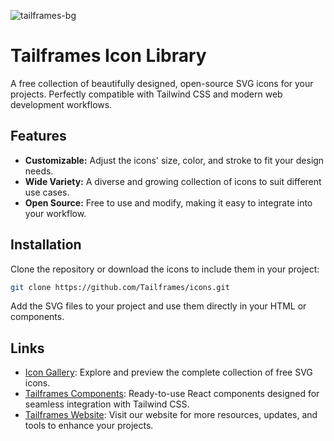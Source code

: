 ![tailframes-bg](https://github.com/Tailframes/react-components/assets/16625075/8cc21bfc-44f2-4d77-8cd9-ef238a831d3d)

# Tailframes Icon Library
A free collection of beautifully designed, open-source SVG icons for your projects. Perfectly compatible with Tailwind CSS and modern web development workflows.

## Features

- **Customizable:** Adjust the icons' size, color, and stroke to fit your design needs.
- **Wide Variety:** A diverse and growing collection of icons to suit different use cases.
- **Open Source:** Free to use and modify, making it easy to integrate into your workflow.

## Installation

Clone the repository or download the icons to include them in your project:

```bash
git clone https://github.com/Tailframes/icons.git
```

Add the SVG files to your project and use them directly in your HTML or components.

## Links

- [Icon Gallery](https://tailframes.com/icons): Explore and preview the complete collection of free SVG icons.  
- [Tailframes Components](https://github.com/Tailframes/react-components): Ready-to-use React components designed for seamless integration with Tailwind CSS.  
- [Tailframes Website](https://tailframes.com): Visit our website for more resources, updates, and tools to enhance your projects.  
